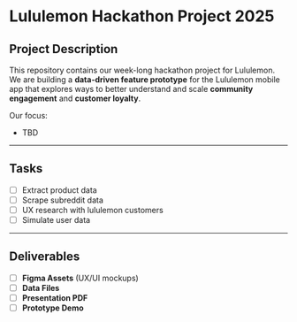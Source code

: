 # Lululemon Hackathon Project 2025

## Project Description
This repository contains our week-long hackathon project for Lululemon.  
We are building a **data-driven feature prototype** for the Lululemon mobile app that explores ways to better understand and scale **community engagement** and **customer loyalty**.  

Our focus:
- TBD

---

## Tasks
- [ ] Extract product data
- [ ] Scrape subreddit data
- [ ] UX research with lululemon customers
- [ ] Simulate user data

---

## Deliverables
- [ ] **Figma Assets** (UX/UI mockups)  
- [ ] **Data Files**   
- [ ] **Presentation PDF**   
- [ ] **Prototype Demo** 
